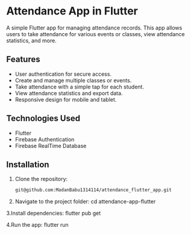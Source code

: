 # Attendance App in Flutter

A simple Flutter app for managing attendance records. This app allows users to take attendance for various events or classes, view attendance statistics, and more.

## Features

- User authentication for secure access.
- Create and manage multiple classes or events.
- Take attendance with a simple tap for each student.
- View attendance statistics and export data.
- Responsive design for mobile and tablet.

## Technologies Used

- Flutter
- Firebase Authentication
- Firebase RealTime Database

## Installation

1. Clone the repository:

   ```sh
   git@github.com:MadanBabu1314114/attendance_flutter_app.git

2. Navigate to the project folder:
   cd attendance-app-flutter

3.Install dependencies:
  flutter pub get

4.Run the app:
  flutter run


    

